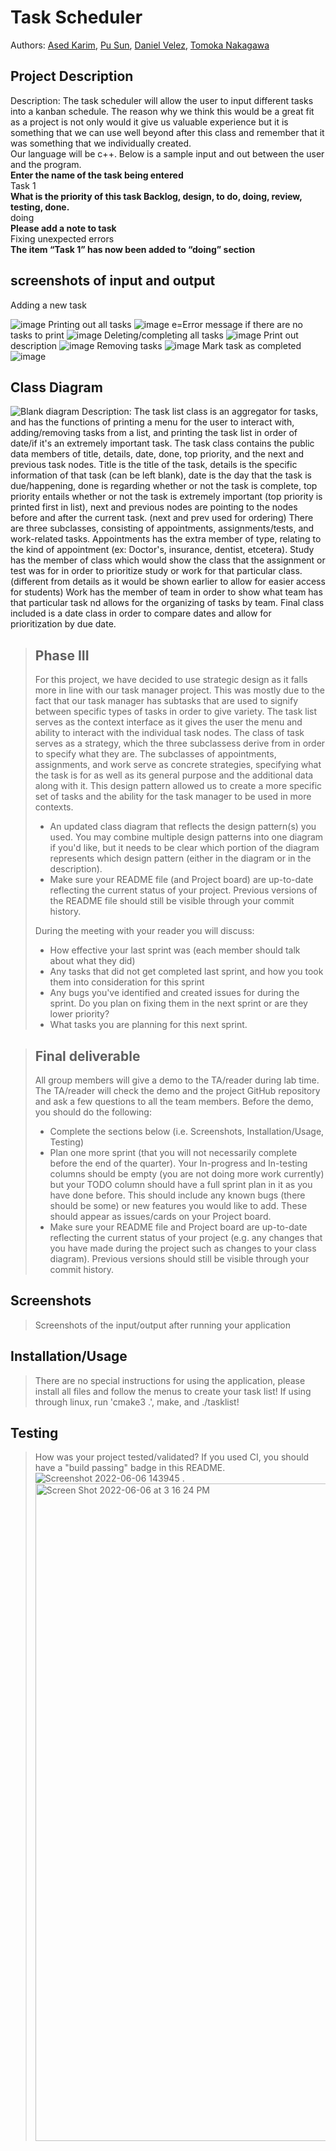 
# Task Scheduler

  Authors: [Ased Karim](https://github.com/AsedK), [Pu Sun](https://github.com/MtdMikuru1096), [Daniel Velez](https://github.com/urfavoriteduckboi), [Tomoka Nakagawa](https://github.com/tnaka032)
 
## Project Description
Description: The task scheduler will allow the user to input different tasks into a kanban schedule. The reason why we think this would be a great fit as a project is not only would it give us valuable experience but it is something that we can use well beyond after this class and remember that it was   something that we individually created.\
 Our language will be c++. Below is a sample input and out between the user and the program.\
 **Enter the name of the task being entered**\
 Task 1\
 **What is the priority of this task Backlog, design, to do, doing, review, testing, done.**\
 doing\
 **Please add a note to task**\
 Fixing unexpected errors \
 **The item “Task 1” has now been added to “doing” section**

## screenshots of input and output
Adding a new task

![image](https://user-images.githubusercontent.com/99304188/172476135-7bd0e89d-213a-49d7-b00b-9bb2018f9d8a.png)
Printing out all tasks 
![image](https://user-images.githubusercontent.com/99304188/172476274-bde533c4-ce71-4905-8208-6dad0f057944.png)
e=Error message if there are no tasks to print 
![image](https://user-images.githubusercontent.com/99304188/172476401-f60e9fe4-7b50-452d-9dc4-0841d637c6f6.png)
Deleting/completing all tasks
![image](https://user-images.githubusercontent.com/99304188/172476479-d9c2f67f-26ec-4ef7-9a0a-1c051456d892.png)
Print out description 
![image](https://user-images.githubusercontent.com/99304188/172476566-202b9235-11cd-4e19-92cb-26845b003c0f.png)
Removing tasks
![image](https://user-images.githubusercontent.com/99304188/172476647-11638cff-1491-4709-84c3-3ea972550ed6.png)
Mark task as completed 
![image](https://user-images.githubusercontent.com/99304188/172476693-1f341d30-71b0-4fb5-bfc0-1ae1ee3f63bf.png)


## Class Diagram
 ![Blank diagram](https://user-images.githubusercontent.com/59095877/168517340-02cf8e7b-d29d-4618-ad97-2ad2776405c1.png)
 Description: The task list class is an aggregator for tasks, and has the functions of printing a menu for the user to interact with, adding/removing tasks from a  list, and printing the task list in order of date/if it's an extremely important task. The task class contains the public data members of title, details, date, done, top priority, and the next and previous task nodes. Title is the title of the task, details is the specific information of that task (can be left blank), date is the day that the task is due/happening, done is regarding whether or not the task is complete, top priority entails whether or not the task is extremely important (top priority is printed first in list), next and previous nodes are pointing to the nodes before and after the current task. (next and prev used for ordering) There are three subclasses, consisting of appointments, assignments/tests, and work-related tasks. Appointments has the extra member of type, relating to the kind of appointment (ex: Doctor's, insurance, dentist, etcetera). Study has the member of class which would show the class that the assignment or test was for in order to prioritize study or work for that particular class. (different from details as it would be shown earlier to allow for easier access for students) Work has the member of team in order to show what team has that particular task nd allows for the organizing of tasks by team. Final class included is a date class in order to compare dates and allow for prioritization by due date.
 >  
 > ## Phase III
 > For this project, we have decided to use strategic design as it falls more in line with our task manager project. This was mostly due to the fact that our task manager has subtasks that are used to signify between specific types of tasks in order to give variety. The task list serves as the context interface as it gives the user the menu and ability to interact with the individual task nodes. The class of task serves as a strategy, which the three subclassess derive from in order to specify what they are. The subclasses of appointments, assignments, and work serve as concrete strategies, specifying what the task is for as well as its general purpose and the additional data along with it. This design pattern allowed us to create a more specific set of tasks and the ability for the task manager to be used in more contexts.
 >   * An updated class diagram that reflects the design pattern(s) you used. You may combine multiple design patterns into one diagram if you'd like, but it needs to be clear which portion of the diagram represents which design pattern (either in the diagram or in the description).
 >   * Make sure your README file (and Project board) are up-to-date reflecting the current status of your project. Previous versions of the README file should still be visible through your commit history.
> 
> During the meeting with your reader you will discuss: 
 > * How effective your last sprint was (each member should talk about what they did)
 > * Any tasks that did not get completed last sprint, and how you took them into consideration for this sprint
 > * Any bugs you've identified and created issues for during the sprint. Do you plan on fixing them in the next sprint or are they lower priority?
 > * What tasks you are planning for this next sprint.

 
 > ## Final deliverable
 > All group members will give a demo to the TA/reader during lab time. The TA/reader will check the demo and the project GitHub repository and ask a few questions to all the team members. 
 > Before the demo, you should do the following:
 > * Complete the sections below (i.e. Screenshots, Installation/Usage, Testing)
 > * Plan one more sprint (that you will not necessarily complete before the end of the quarter). Your In-progress and In-testing columns should be empty (you are not doing more work currently) but your TODO column should have a full sprint plan in it as you have done before. This should include any known bugs (there should be some) or new features you would like to add. These should appear as issues/cards on your Project board.
 > * Make sure your README file and Project board are up-to-date reflecting the current status of your project (e.g. any changes that you have made during the project such as changes to your class diagram). Previous versions should still be visible through your commit history. 
 
 ## Screenshots
 > Screenshots of the input/output after running your application
 

 ## Installation/Usage
 > There are no special instructions for using the application, please install all files and follow the menus to create your task list! If using through linux, run 'cmake3 .', make, and ./tasklist!
 ## Testing
 > How was your project tested/validated? If you used CI, you should have a "build passing" badge in this README.
 >  ![Screenshot 2022-06-06 143945](https://user-images.githubusercontent.com/102633438/172253818-3cdbc1e5-25ea-4f4c-9ddb-d056d3cd1b31.png)
 >. <img width="1052" alt="Screen Shot 2022-06-06 at 3 16 24 PM" src="https://user-images.githubusercontent.com/101161452/172258336-f27310f6-0203-4eff-b3a1-87647287d910.png">
